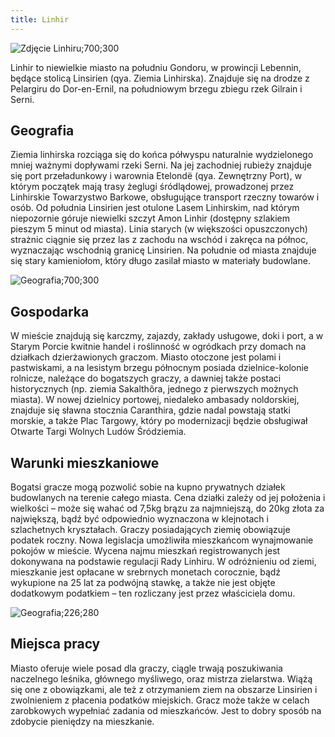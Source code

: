 ```yaml
---
title: Linhir
---
```


![Zdjęcie Linhiru;700;300](/images/locations/linhir.png)

Linhir to niewielkie miasto na południu Gondoru, w prowincji Lebennin, będące stolicą Linsirien (qya. Ziemia Linhirska). Znajduje się na drodze z Pelargiru do Dor-en-Ernil, na południowym brzegu zbiegu rzek Gilrain i Serni.

## Geografia

Ziemia linhirska rozciąga się do końca półwyspu naturalnie wydzielonego mniej ważnymi dopływami rzeki Serni. Na jej zachodniej rubieży znajduje się port przeładunkowy i warownia Etelondë (qya. Zewnętrzny Port), w którym początek mają trasy żeglugi śródlądowej, prowadzonej przez Linhirskie Towarzystwo Barkowe, obsługujące transport rzeczny towarów i osób. Od południa Linsirien jest otulone Lasem Linhirskim, nad którym niepozornie góruje niewielki szczyt Amon Linhir (dostępny szlakiem pieszym 5 minut od miasta). Linia starych (w większości opuszczonych) strażnic ciągnie się przez las z zachodu na wschód i zakręca na północ, wyznaczając wschodnią granicę Linsirien. Na południe od miasta znajduje się stary kamieniołom, który długo zasilał miasto w materiały budowlane.

![Geografia;700;300](/images/articles/linhir-2.png)

## Gospodarka

W mieście znajdują się karczmy, zajazdy, zakłady usługowe, doki i port, a w Starym Porcie kwitnie handel i roślinność w ogródkach przy domach na działkach dzierżawionych graczom. Miasto otoczone jest polami i pastwiskami, a na lesistym brzegu północnym posiada dzielnice-kolonie rolnicze, należące do bogatszych graczy, a dawniej także postaci historycznych (np. ziemia Sakalthôra, jednego z pierwszych możnych miasta).
W nowej dzielnicy portowej, niedaleko ambasady noldorskiej, znajduje się sławna stocznia Caranthira, gdzie nadal powstają statki morskie, a także Plac Targowy, który po modernizacji będzie obsługiwał Otwarte Targi Wolnych Ludów Śródziemia.

## Warunki mieszkaniowe

Bogatsi gracze mogą pozwolić sobie na kupno prywatnych działek budowlanych na terenie całego miasta. Cena działki zależy od jej położenia i wielkości – może się wahać od 7,5kg brązu za najmniejszą, do 20kg złota za największą, bądź być odpowiednio wyznaczona w klejnotach i szlachetnych kryształach. Graczy posiadających ziemię obowiązuje podatek roczny.
Nowa legislacja umożliwiła mieszkańcom wynajmowanie pokojów w mieście. Wycena najmu mieszkań registrowanych jest dokonywana na podstawie regulacji Rady Linhiru. W odróżnieniu od ziemi, mieszkanie jest opłacane w srebrnych monetach corocznie, bądź wykupione na 25 lat za podwójną stawkę, a także nie jest objęte dodatkowym podatkiem – ten rozliczany jest przez właściciela domu.

![Geografia;226;280](/images/articles/linhir-3.png)

## Miejsca pracy

Miasto oferuje wiele posad dla graczy, ciągle trwają poszukiwania naczelnego leśnika, głównego myśliwego, oraz mistrza zielarstwa. Wiążą się one z obowiązkami, ale też z otrzymaniem ziem na obszarze Linsirien i zwolnieniem z płacenia podatków miejskich.
Gracz może także w celach zarobkowych wypełniać zadania od mieszkańców. Jest to dobry sposób na zdobycie pieniędzy na mieszkanie.
